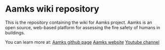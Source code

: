 # Aamks wiki repository
This is the repository containing the wiki for Aamks project. 
Aamks is an open source, web-based platform for assessing the fire safety of humans in buildings.

You can learn more at:
[Aamks github page](https://github.com/aamks/aamks)
[Aamks website](https://aamks.szach.in/)
[Youtube channel](https://www.youtube.com/%40aamks8947/videos)